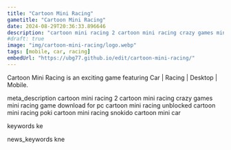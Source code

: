 ```yaml
---
title: "Cartoon Mini Racing"
gametitle: "Cartoon Mini Racing"
date: 2024-08-29T20:36:33.896646
description: "cartoon mini racing 2 cartoon mini racing crazy games mini racing game download for pc cartoon mini racing unblocked cartoon mini racing poki cartoon mini racing snokido cartoon mini car"
#draft: true
image: "img/cartoon-mini-racing/logo.webp"
tags: [mobile, car, racing]
embedUrl: "https://ubg77.github.io/edit/cartoon-mini-racing/"
---
```


Cartoon Mini Racing is an exciting game featuring Car | Racing | Desktop | Mobile.

meta_description
cartoon mini racing 2 cartoon mini racing crazy games mini racing game download for pc cartoon mini racing unblocked cartoon mini racing poki cartoon mini racing snokido cartoon mini car


keywords
ke


news_keywords
kne
